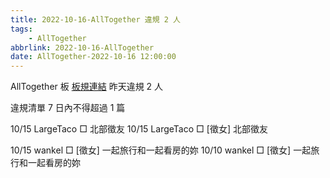 ```yaml
---
title: 2022-10-16-AllTogether 違規 2 人
tags:
    - AllTogether
abbrlink: 2022-10-16-AllTogether
date: AllTogether-2022-10-16 12:00:00
---
```

AllTogether 板 [板規連結](https://www.ptt.cc/bbs/AllTogether/M.1643211430.A.5FB.html)
昨天違規 2 人
<!-- more -->

違規清單
7 日內不得超過 1 篇

10/15 LargeTaco □ 北部徵友
10/15 LargeTaco □ [徵女] 北部徵友

10/15 wankel □ [徵女] 一起旅行和一起看房的妳
10/10 wankel □ [徵女] 一起旅行和一起看房的妳